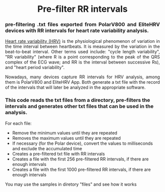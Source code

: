 <h1 align="center">Pre-filter RR intervals</h1>

<h3 align="justify">pre-filtering .txt files exported from PolarV800 and EliteHRV devices with RR intervals for heart rate variability analysis.</h3>

<p align="justify"><a href="https://en.wikipedia.org/wiki/Heart_rate_variability">Heart rate variability (HRV)</a> is the physiological phenomenon of variation in the time interval between heartbeats. It is measured by the variation in the beat-to-beat interval. Other terms used include: "cycle length variability", "RR variability" (where R is a point corresponding to the peak of the QRS complex of the ECG wave; and RR is the interval between successive Rs), and "heart period variability".</p>
<p align="justify">Nowadays, many devices capture RR intervals for HRV analysis, among them is PolarV800 and EliteHRV App. Both generate a txt file with the record of the intervals that will later be analyzed in the appropriate software.</p>
<h3>This code reads the txt files from a directory, pre-filters the intervals and generates other txt files that can be used in the analysis.</h3>
<p>For each file:</p>
<ul>
  <li>Remove the minimum values until they are repeated</li>
	<li>Removes the maximum values until they are repeated</li>
	<li>If necessary (for the Polar device), convert the values to milliseconds and exclude the accumulated time</li>
	<li>Creates a pre-filtered txt file with RR intervals</li>
  <li>Creates a file with the first 256 pre-filtered RR intervals, if there are enough intervals</li>
  <li>Creates a file with the first 1000 pre-filtered RR intervals, if there are enough intervals</li>
</ul>

<p>You may use the samples in diretory "files" and see how it works</p>




